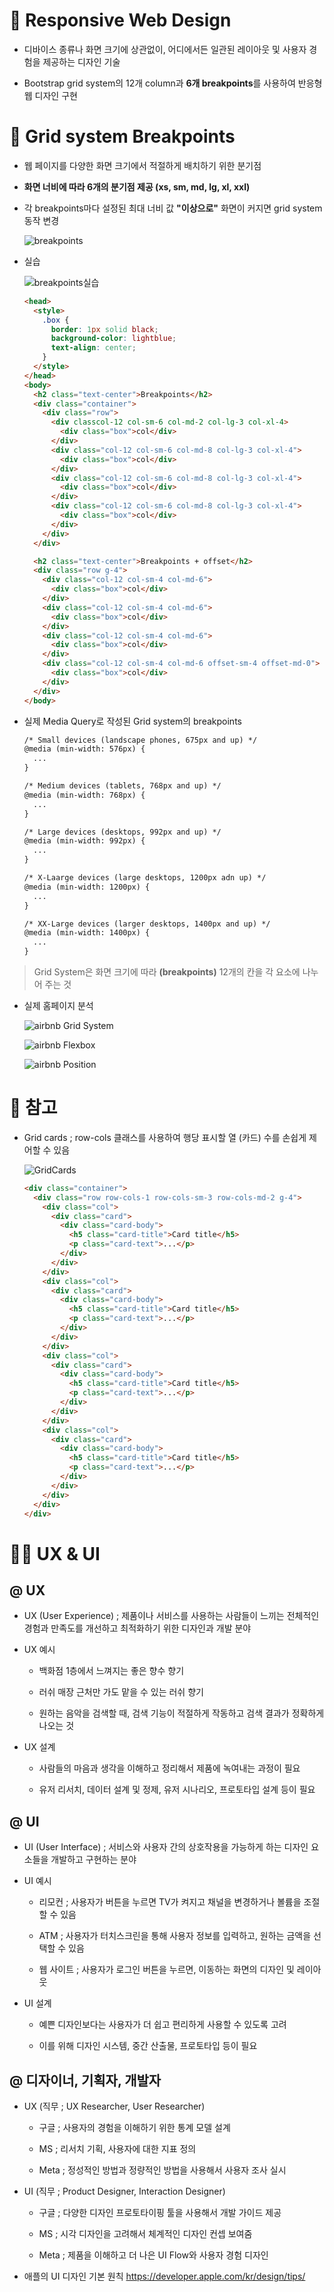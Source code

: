 # 🫠 Responsive Web Design

- 디바이스 종류나 화면 크기에 상관없이, 어디에서든 일관된 레이아웃 및 사용자 경험을 제공하는 디자인 기술

- Bootstrap grid system의 12개 column과 **6개 breakpoints**를 사용하여 반응형 웹 디자인 구현

# 🙂 Grid system Breakpoints

- 웹 페이지를 다양한 화면 크기에서 적절하게 배치하기 위한 분기점

- **화면 너비에 따라 6개의 분기점 제공 (xs, sm, md, lg, xl, xxl)**

- 각 breakpoints마다 설정된 최대 너비 값 **"이상으로"** 화면이 커지면 grid system 동작 변경

  ![breakpoints](https://user-images.githubusercontent.com/121418205/223645012-31247e04-d9ac-48cb-8703-30dd29be5de9.png)
  
- 실습

  ![breakpoints실습](https://user-images.githubusercontent.com/121418205/223645010-c261b598-f2a5-4687-adde-ae457f684491.png)

  ```html
  <head>
    <style>
      .box {
        border: 1px solid black;
        background-color: lightblue;
        text-align: center;
      }
    </style>
  </head>
  <body>
    <h2 class="text-center">Breakpoints</h2>
    <div class="container">
      <div class="row">
        <div classcol-12 col-sm-6 col-md-2 col-lg-3 col-xl-4>
          <div class="box">col</div>
        </div>
        <div class="col-12 col-sm-6 col-md-8 col-lg-3 col-xl-4">
          <div class="box">col</div>
        </div>
        <div class="col-12 col-sm-6 col-md-8 col-lg-3 col-xl-4">
          <div class="box">col</div>
        </div>
        <div class="col-12 col-sm-6 col-md-8 col-lg-3 col-xl-4">
          <div class="box">col</div>
        </div>
      </div>
    </div>

    <h2 class="text-center">Breakpoints + offset</h2>
    <div class="row g-4">
      <div class="col-12 col-sm-4 col-md-6">
        <div class="box">col</div>
      </div>
      <div class="col-12 col-sm-4 col-md-6">
        <div class="box">col</div>
      </div>
      <div class="col-12 col-sm-4 col-md-6">
        <div class="box">col</div>
      </div>
      <div class="col-12 col-sm-4 col-md-6 offset-sm-4 offset-md-0">
        <div class="box">col</div>
      </div>
    </div>
  </body>
  ```

- 실제 Media Query로 작성된 Grid system의 breakpoints

  ```html
  /* Small devices (landscape phones, 675px and up) */
  @media (min-width: 576px) {
    ...
  }

  /* Medium devices (tablets, 768px and up) */
  @media (min-width: 768px) {
    ...
  }

  /* Large devices (desktops, 992px and up) */
  @media (min-width: 992px) {
    ...
  }

  /* X-Laarge devices (large desktops, 1200px adn up) */
  @media (min-width: 1200px) {
    ...
  }

  /* XX-Large devices (larger desktops, 1400px and up) */
  @media (min-width: 1400px) {
    ...
  }
  ```

> Grid System은 화면 크기에 따라 **(breakpoints)** 12개의 칸을 각 요소에 나누어 주는 것

- 실제 홈페이지 분석

  ![airbnb Grid System](https://user-images.githubusercontent.com/121418205/223645004-4b4d0b1a-18ee-462d-942e-6b178c22996e.png)

  ![airbnb Flexbox](https://user-images.githubusercontent.com/121418205/223644990-97f06a93-751b-41bb-8a7a-6d35d30f10af.png)

  ![airbnb Position](https://user-images.githubusercontent.com/121418205/223644971-35e5a0f3-7bee-422b-bea4-8da2d18b2bba.png)

# 🧐 참고

- Grid cards ; row-cols 클래스를 사용하여 행당 표시할 열 (카드) 수를 손쉽게 제어할 수 있음

  ![GridCards](https://user-images.githubusercontent.com/121418205/223644959-ae40242b-ce44-4498-aa61-0569ad220083.png)
  
  ```html
  <div class="container">
    <div class="row row-cols-1 row-cols-sm-3 row-cols-md-2 g-4">
      <div class="col">
        <div class="card">
          <div class="card-body">
            <h5 class="card-title">Card title</h5>
            <p class="card-text">...</p>
          </div>
        </div>
      </div>
      <div class="col">
        <div class="card">
          <div class="card-body">
            <h5 class="card-title">Card title</h5>
            <p class="card-text">...</p>
          </div>
        </div>
      </div>
      <div class="col">
        <div class="card">
          <div class="card-body">
            <h5 class="card-title">Card title</h5>
            <p class="card-text">...</p>
          </div>
        </div>
      </div>
      <div class="col">
        <div class="card">
          <div class="card-body">
            <h5 class="card-title">Card title</h5>
            <p class="card-text">...</p>
          </div>
        </div>
      </div>
    </div>
  </div>
  ```

# 😶‍🌫️ UX & UI

## @ UX

- UX (User Experience) ; 제품이나 서비스를 사용하는 사람들이 느끼는 전체적인 경험과 만족도를 개선하고 최적화하기 위한 디자인과 개발 분야

- UX 예시

  - 백화점 1층에서 느껴지는 좋은 향수 향기

  - 러쉬 매장 근처만 가도 맡을 수 있는 러쉬 향기

  - 원하는 음악을 검색할 때, 검색 기능이 적절하게 작동하고 검색 결과가 정확하게 나오는 것

- UX 설계

  - 사람들의 마음과 생각을 이해하고 정리해서 제품에 녹여내는 과정이 필요

  - 유저 리서치, 데이터 설계 및 정제, 유저 시나리오, 프로토타입 설계 등이 필요

## @ UI

- UI (User Interface) ; 서비스와 사용자 간의 상호작용을 가능하게 하는 디자인 요소들을 개발하고 구현하는 분야

- UI 예시

  - 리모컨 ; 사용자가 버튼을 누르면 TV가 켜지고 채널을 변경하거나 볼륨을 조절할 수 있음

  - ATM ; 사용자가 터치스크린을 통해 사용자 정보를 입력하고, 원하는 금액을 선택할 수 있음

  - 웹 사이트 ; 사용자가 로그인 버튼을 누르면, 이동하는 화면의 디자인 및 레이아웃

- UI 설계

  - 예쁜 디자인보다는 사용자가 더 쉽고 편리하게 사용할 수 있도록 고려

  - 이를 위해 디자인 시스템, 중간 산출물, 프로토타입 등이 필요

## @ 디자이너, 기획자, 개발자

- UX (직무 ; UX Researcher, User Researcher)

  - 구글 ; 사용자의 경험을 이해하기 위한 통계 모델 설계

  - MS ; 리서치 기획, 사용자에 대한 지표 정의

  - Meta ; 정성적인 방법과 정량적인 방법을 사용해서 사용자 조사 실시

- UI (직무 ; Product Designer, Interaction Designer)

  - 구글 ; 다양한 디자인 프로토타이핑 툴을 사용해서 개발 가이드 제공

  - MS ; 시각 디자인을 고려해서 체계적인 디자인 컨셉 보여줌

  - Meta ; 제품을 이해하고 더 나은 UI Flow와 사용자 경험 디자인

- 애플의 UI 디자인 기본 원칙 https://developer.apple.com/kr/design/tips/